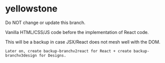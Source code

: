 # yellowstone

Do NOT change or update this branch.

Vanilla HTML/CSS/JS code before the implementation of React code.

This will be a backup in case JSX/React does not mesh well with the DOM.

  
    Later on, create backup-branchv2react for React + create backup-branchv3design for Designs.
